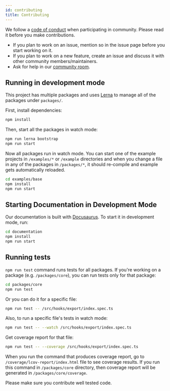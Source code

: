 ```yaml
---
id: contributing
title: Contributing
---
```


We follow a [code of conduct][CODE_OF_CONDUCT] when participating in community. Please read it before you make contributions.

* If you plan to work on an issue, mention so in the issue page before you start working on it.
* If you plan to work on a new feature, create an issue and discuss it with other community members/maintainers.
* Ask for help in our [community room][Discord Channel].

## Running in development mode

This project has multiple packages and uses [Lerna][Lerna] to manage all of the packages under `packages/`.

First, install dependencies:

```sh
npm install
```

Then, start all the packages in watch mode:

```bash
npm run lerna bootstrap
npm run start
```

Now all packages run in watch mode. You can start one of the example projects in `/examples/*` or `/example` directories and when you change a file in any of the packages in `/packages/*`, it should re-compile and example gets automatically reloaded.

```bash
cd examples/base
npm install
npm run start
```

## Starting Documentation in Development Mode

Our documentation is built with [Docusaurus][Docusaurus]. To start it in development mode, run:

```bash
cd documentation
npm install
npm run start
```

## Running tests

`npm run test` command runs tests for all packages. If you're working on a package (e.g. `/packages/core`), you can run tests only for that package:

```bash
cd packages/core
npm run test
```

Or you can do it for a specific file:

```bash
npm run test -- /src/hooks/export/index.spec.ts
```

Also, to run a specific file's tests in watch mode:

```bash
npm run test -- --watch /src/hooks/export/index.spec.ts
```

Get coverage report for that file:

```bash
npm run test -- --coverage /src/hooks/export/index.spec.ts
```

When you run the command that produces coverage report, go to `/coverage/lcov-report/index.html` file to see coverage results. If you run this command in `/packages/core` directory, then coverage report will be generated in `/packages/core/coverage`.

Please make sure you contribute well tested code.

[Lerna]: https://github.com/lerna/lerna
[Docusaurus]: https://docusaurus.io/
[Issues]: https://github.com/pankod/refine/issues
[CODE_OF_CONDUCT]: https://github.com/pankod/refine/CODE_OF_CONDUCT.md
[Discord Channel]: https://discord.gg/fRhtCgPA
